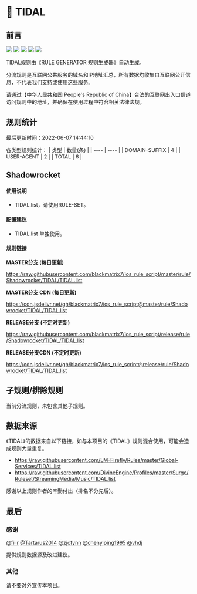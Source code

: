 # 🧸 TIDAL

## 前言

![](https://shields.io/badge/-移除重复规则-ff69b4) ![](https://shields.io/badge/-DOMAIN与DOMAIN--SUFFIX合并-green) ![](https://shields.io/badge/-DOMAIN--SUFFIX间合并-critical) ![](https://shields.io/badge/-DOMAIN--SUFFIX与DOMAIN--KEYWORD合并-blue) ![](https://shields.io/badge/-IP--CIDR(6)合并-blueviolet) 

TIDAL规则由《RULE GENERATOR 规则生成器》自动生成。

分流规则是互联网公共服务的域名和IP地址汇总，所有数据均收集自互联网公开信息，不代表我们支持或使用这些服务。

请通过【中华人民共和国 People's Republic of China】合法的互联网出入口信道访问规则中的地址，并确保在使用过程中符合相关法律法规。

## 规则统计

最后更新时间：2022-06-07 14:44:10

各类型规则统计：
| 类型 | 数量(条)  | 
| ---- | ----  |
| DOMAIN-SUFFIX | 4  | 
| USER-AGENT | 2  | 
| TOTAL | 6  | 


## Shadowrocket 

#### 使用说明
- TIDAL.list，请使用RULE-SET。

#### 配置建议
- TIDAL.list 单独使用。

#### 规则链接
**MASTER分支 (每日更新)**

https://raw.githubusercontent.com/blackmatrix7/ios_rule_script/master/rule/Shadowrocket/TIDAL/TIDAL.list

**MASTER分支 CDN (每日更新)**

https://cdn.jsdelivr.net/gh/blackmatrix7/ios_rule_script@master/rule/Shadowrocket/TIDAL/TIDAL.list

**RELEASE分支 (不定时更新)**

https://raw.githubusercontent.com/blackmatrix7/ios_rule_script/release/rule/Shadowrocket/TIDAL/TIDAL.list

**RELEASE分支CDN (不定时更新)**

https://cdn.jsdelivr.net/gh/blackmatrix7/ios_rule_script@release/rule/Shadowrocket/TIDAL/TIDAL.list

## 子规则/排除规则


当前分流规则，未包含其他子规则。

## 数据来源

《TIDAL》的数据来自以下链接，如与本项目的《TIDAL》规则混合使用，可能会造成规则大量重复。

- https://raw.githubusercontent.com/LM-Firefly/Rules/master/Global-Services/TIDAL.list
- https://raw.githubusercontent.com/DivineEngine/Profiles/master/Surge/Ruleset/StreamingMedia/Music/TIDAL.list


感谢以上规则作者的辛勤付出（排名不分先后）。

## 最后

### 感谢

[@fiiir](https://github.com/fiiir) [@Tartarus2014](https://github.com/Tartarus2014) [@zjcfynn](https://github.com/zjcfynn) [@chenyiping1995](https://github.com/chenyiping1995) [@vhdj](https://github.com/vhdj)

提供规则数据源及改进建议。

### 其他

请不要对外宣传本项目。